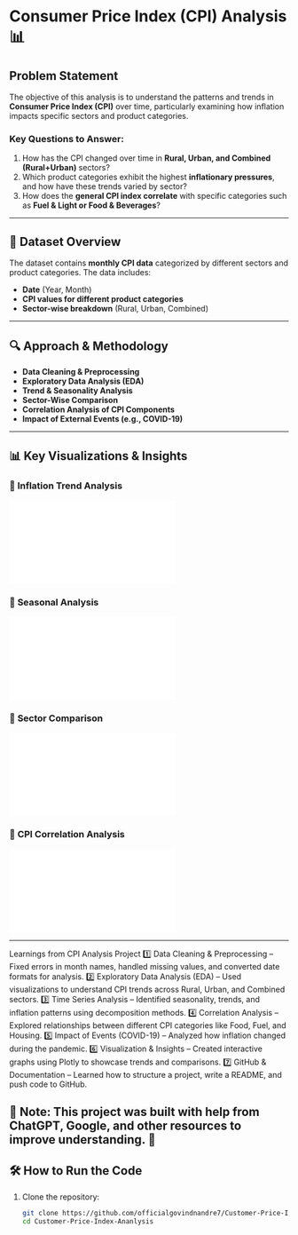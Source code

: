 # Consumer Price Index (CPI) Analysis 📊  

## Problem Statement  
The objective of this analysis is to understand the patterns and trends in **Consumer Price Index (CPI)** over time, particularly examining how inflation impacts specific sectors and product categories.  

### **Key Questions to Answer:**  
1. How has the CPI changed over time in **Rural, Urban, and Combined (Rural+Urban)** sectors?  
2. Which product categories exhibit the highest **inflationary pressures**, and how have these trends varied by sector?  
3. How does the **general CPI index correlate** with specific categories such as **Fuel & Light or Food & Beverages**?  

---

## 📂 Dataset Overview  
The dataset contains **monthly CPI data** categorized by different sectors and product categories. The data includes:  
- **Date** (Year, Month)  
- **CPI values for different product categories**  
- **Sector-wise breakdown** (Rural, Urban, Combined)  

---

## 🔍 Approach & Methodology  
- **Data Cleaning & Preprocessing**  
- **Exploratory Data Analysis (EDA)**  
- **Trend & Seasonality Analysis**  
- **Sector-Wise Comparison**  
- **Correlation Analysis of CPI Components**  
- **Impact of External Events (e.g., COVID-19)**  

---

## 📊 Key Visualizations & Insights  
### 🔹 **Inflation Trend Analysis**
![CPI Trend](file:///D:/python%20projects/Customer%20Price%20Analysis/results/inflation_trend.html)

### 🔹 **Seasonal Analysis**
![Seasonal Decomposition](file:///D:/python%20projects/Customer%20Price%20Analysis/results/seasonal_analysis.html)

### 🔹 **Sector Comparison**
![Sector Comparison](file:///D:/python%20projects/Customer%20Price%20Analysis/results/sector_comparison.html)

### 🔹 **CPI Correlation Analysis**
![Correlation Heatmap](file:///D:/python%20projects/Customer%20Price%20Analysis/results/correlation_analysis.html)

---
Learnings from CPI Analysis Project
1️⃣ Data Cleaning & Preprocessing – Fixed errors in month names, handled missing values, and converted date formats for analysis.
2️⃣ Exploratory Data Analysis (EDA) – Used visualizations to understand CPI trends across Rural, Urban, and Combined sectors.
3️⃣ Time Series Analysis – Identified seasonality, trends, and inflation patterns using decomposition methods.
4️⃣ Correlation Analysis – Explored relationships between different CPI categories like Food, Fuel, and Housing.
5️⃣ Impact of Events (COVID-19) – Analyzed how inflation changed during the pandemic.
6️⃣ Visualization & Insights – Created interactive graphs using Plotly to showcase trends and comparisons.
7️⃣ GitHub & Documentation – Learned how to structure a project, write a README, and push code to GitHub.

📌 Note: This project was built with help from ChatGPT, Google, and other resources to improve understanding. 🚀
---
## 🛠 How to Run the Code  
1. Clone the repository:  
   ```sh
   git clone https://github.com/officialgovindnandre7/Customer-Price-Index-Ananlysis.git
   cd Customer-Price-Index-Ananlysis
